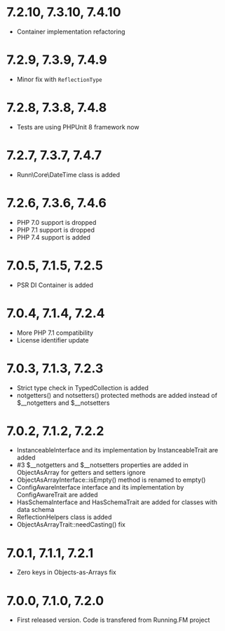 7.2.10, 7.3.10, 7.4.10
======================
* Container implementation refactoring 

7.2.9, 7.3.9, 7.4.9
===================
* Minor fix with `ReflectionType` 

7.2.8, 7.3.8, 7.4.8
===================
* Tests are using PHPUnit 8 framework now

7.2.7, 7.3.7, 7.4.7
===================
* Runn\Core\DateTime class is added

7.2.6, 7.3.6, 7.4.6
===================
* PHP 7.0 support is dropped
* PHP 7.1 support is dropped
* PHP 7.4 support is added

7.0.5, 7.1.5, 7.2.5
===================
* PSR DI Container is added

7.0.4, 7.1.4, 7.2.4
===================
* More PHP 7.1 compatibility
* License identifier update

7.0.3, 7.1.3, 7.2.3
===================
* Strict type check in TypedCollection is added
* notgetters() and notsetters() protected methods are added instead of $__notgetters and $__notsetters

7.0.2, 7.1.2, 7.2.2
===================
* InstanceableInterface and its implementation by InstanceableTrait are added
* \#3 $__notgetters and $__notsetters properties are added in ObjectAsArray for getters and setters ignore
* ObjectAsArrayInterface::isEmpty() method is renamed to empty()
* ConfigAwareInterface interface and its implementation by ConfigAwareTrait are added
* HasSchemaInterface and HasSchemaTrait are added for classes with data schema
* ReflectionHelpers class is added
* ObjectAsArrayTrait::needCasting() fix

7.0.1, 7.1.1, 7.2.1
===================
* Zero keys in Objects-as-Arrays fix

7.0.0, 7.1.0, 7.2.0
===================
* First released version. Code is transfered from Running.FM project